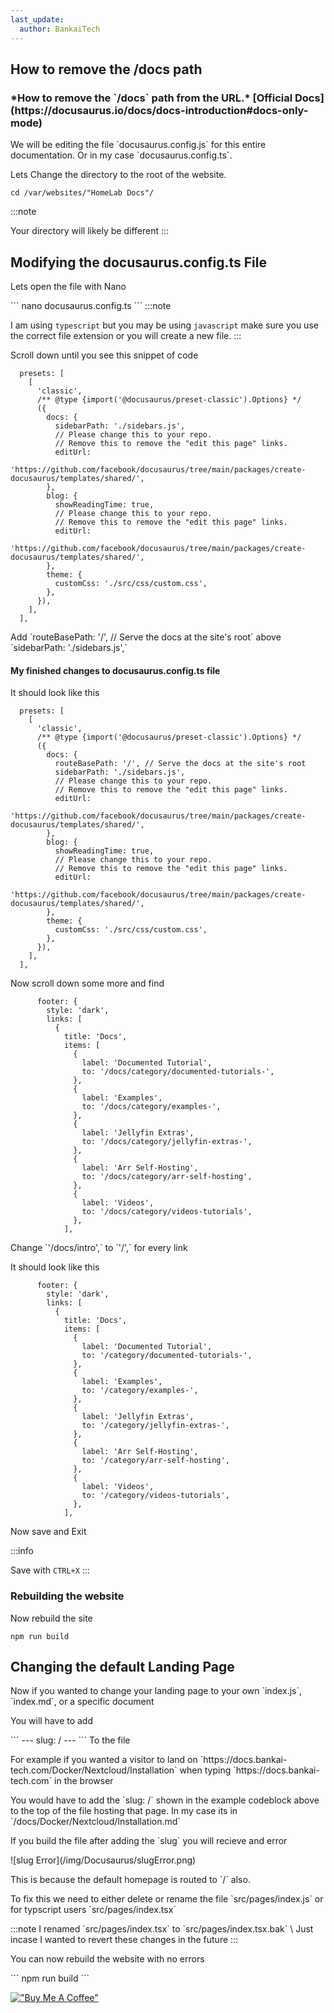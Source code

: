 ```yaml
---
last_update:
  author: BankaiTech
---
```

## How to remove the /docs path
<h3>*How to remove the `/docs` path from the URL.* [Official Docs](https://docusaurus.io/docs/docs-introduction#docs-only-mode)</h3>

<p>We will be editing the file `docusaurus.config.js` for this entire documentation. Or in my case `docusaurus.config.ts`.</p>

<p>Lets Change the directory to the root of the website.</p>

```
cd /var/websites/"HomeLab Docs"/
```
:::note

Your directory will likely be different
:::

## Modifying the docusaurus.config.ts File
<p>Lets open the file with Nano</p>
```
nano docusaurus.config.ts
```
:::note

I am using `typescript` but you may be using `javascript` make sure you use the correct file extension or you will create a new file.
:::

<p>Scroll down until you see this snippet of code</p>

```
  presets: [
    [
      'classic',
      /** @type {import('@docusaurus/preset-classic').Options} */
      ({
        docs: {
          sidebarPath: './sidebars.js',
          // Please change this to your repo.
          // Remove this to remove the "edit this page" links.
          editUrl:
            'https://github.com/facebook/docusaurus/tree/main/packages/create-docusaurus/templates/shared/',
        },
        blog: {
          showReadingTime: true,
          // Please change this to your repo.
          // Remove this to remove the "edit this page" links.
          editUrl:
            'https://github.com/facebook/docusaurus/tree/main/packages/create-docusaurus/templates/shared/',
        },
        theme: {
          customCss: './src/css/custom.css',
        },
      }),
    ],
  ],
```

<p>Add `routeBasePath: '/', // Serve the docs at the site's root` above `sidebarPath: './sidebars.js',`</p>

#### My finished changes to docusaurus.config.ts file
<p>It should look like this</p>

```
  presets: [
    [
      'classic',
      /** @type {import('@docusaurus/preset-classic').Options} */
      ({
        docs: {
          routeBasePath: '/', // Serve the docs at the site's root
          sidebarPath: './sidebars.js',
          // Please change this to your repo.
          // Remove this to remove the "edit this page" links.
          editUrl:
            'https://github.com/facebook/docusaurus/tree/main/packages/create-docusaurus/templates/shared/',
        },
        blog: {
          showReadingTime: true,
          // Please change this to your repo.
          // Remove this to remove the "edit this page" links.
          editUrl:
            'https://github.com/facebook/docusaurus/tree/main/packages/create-docusaurus/templates/shared/',
        },
        theme: {
          customCss: './src/css/custom.css',
        },
      }),
    ],
  ],
```
<p>Now scroll down some more and find</p>

```
      footer: {
        style: 'dark',
        links: [
          {
            title: 'Docs',
            items: [
              {
                label: 'Documented Tutorial',
                to: '/docs/category/documented-tutorials-',
              },
              {
                label: 'Examples',
                to: '/docs/category/examples-',
              },
              {
                label: 'Jellyfin Extras',
                to: '/docs/category/jellyfin-extras-',
              },
              {
                label: 'Arr Self-Hosting',
                to: '/docs/category/arr-self-hosting',
              },
              {
                label: 'Videos',
                to: '/docs/category/videos-tutorials',
              },
            ],
```

<p>Change `'/docs/intro',` to `'/',` for every link</p>
<p>It should look like this</p>

```
      footer: {
        style: 'dark',
        links: [
          {
            title: 'Docs',
            items: [
              {
                label: 'Documented Tutorial',
                to: '/category/documented-tutorials-',
              },
              {
                label: 'Examples',
                to: '/category/examples-',
              },
              {
                label: 'Jellyfin Extras',
                to: '/category/jellyfin-extras-',
              },
              {
                label: 'Arr Self-Hosting',
                to: '/category/arr-self-hosting',
              },
              {
                label: 'Videos',
                to: '/category/videos-tutorials',
              },
            ],
```

<p>Now save and Exit</p>

:::info

Save with `CTRL+X`
:::

### Rebuilding the website
<p>Now rebuild the site</p>

```
npm run build
```
## Changing the default Landing Page
<p>Now if you wanted to change your landing page to your own `index.js`, `index.md`, or a specific document</p>
<p>You will have to add</p>
```
---
slug: /
---
```
To the file
<p>For example if you wanted a visitor to land on `https://docs.bankai-tech.com/Docker/Nextcloud/Installation` when typing `https://docs.bankai-tech.com` in the browser</p>
You would have to add the `slug: /` shown in the example codeblock above to the top of the file hosting that page. In my case its in `/docs/Docker/Nextcloud/Installation.md`

<p>If you build the file after adding the `slug` you will recieve and error</p>
![slug Error](/img/Docusaurus/slugError.png)
<p>This is because the default homepage is routed to `/` also.</p>

<p>To fix this we need to either delete or rename the file `src/pages/index.js` or for typscript users `src/pages/index.tsx`</p>
:::note
I renamed `src/pages/index.tsx` to `src/pages/index.tsx.bak` \
Just incase I wanted to revert these changes in the future
:::

<p>You can now rebuild the website with no errors</p>
```
npm run build
```


[!["Buy Me A Coffee"](https://www.buymeacoffee.com/assets/img/custom_images/orange_img.png)](https://www.buymeacoffee.com/BankaiTech)
